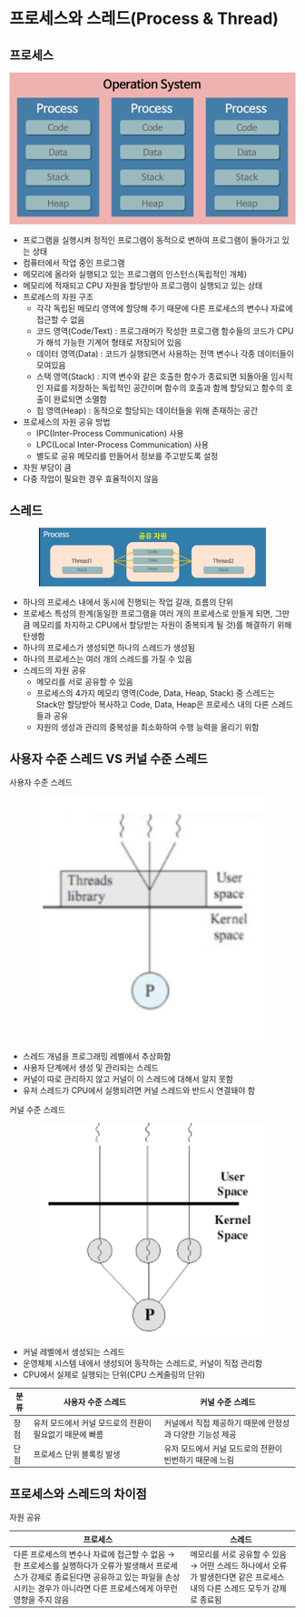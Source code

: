 # 프로세스와 스레드(Process & Thread)

## 프로세스

<div align=center>
    <img src="../assets/process.png" width="600"/>
</div>

- 프로그램을 실행시켜 정적인 프로그램이 동적으로 변하여 프로그램이 돌아가고 있는 상태
- 컴퓨터에서 작업 중인 프로그램
- 메모리에 올라와 실행되고 있는 프로그램의 인스턴스(독립적인 개체)
- 메모리에 적재되고 CPU 자원을 할당받아 프로그램이 실행되고 있는 상태
- 프로레스의 자원 구조
  - 각각 독립된 메모리 영역에 할당해 주기 때문에 다른 프로세스의 변수나 자료에 접근할 수 없음
  - 코드 영역(Code/Text) : 프로그래머가 작성한 프로그램 함수들의 코드가 CPU가 해석 가능한 기계어 형태로 저장되어 있음
  - 데이터 영역(Data) : 코드가 실행되면서 사용하는 전역 변수나 각종 데이터들이 모여있음
  - 스택 영역(Stack) : 지역 변수와 같은 호출한 함수가 종료되면 되돌아올 임시적인 자료를 저장하는 독립적인 공간이며 함수의 호출과 함께 할당되고 함수의 호출이 완료되면 소멸함
  - 힙 영역(Heap) : 동적으로 할당되는 데이터들을 위해 존재하는 공간
- 프로세스의 자원 공유 방법
  - IPC(Inter-Process Communication) 사용
  - LPC(Local Inter-Process Communication) 사용
  - 별도로 공유 메모리를 만들어서 정보를 주고받도록 설정
- 자원 부담이 큼
- 다중 작업이 필요한 경우 효율적이지 않음

## 스레드

<div align=center>
    <img src="../assets/thread.png" width="400"/>
</div>

- 하나의 프로세스 내에서 동시에 진행되는 작업 갈래, 흐름의 단위
- 프로세스 특성의 한계(동일한 프로그램을 여러 개의 프로세스로 만들게 되면, 그만큼 메모리를 차지하고 CPU에서 할당받는 자원이 중복되게 될 것)를 해결하기 위해 탄생함
- 하나의 프로세스가 생성되면 하나의 스레드가 생성됨
- 하나의 프로세스는 여러 개의 스레드를 가질 수 있음
- 스레드의 자원 공유
  - 메모리를 서로 공유할 수 있음
  - 프로세스의 4가지 메모리 영역(Code, Data, Heap, Stack) 중 스레드는 Stack만 할당받아 복사하고 Code, Data, Heap은 프로세스 내의 다른 스레드들과 공유
  - 자원의 생성과 관리의 중복성을 최소화하여 수행 능력을 올리기 위함

## 사용자 수준 스레드 VS 커널 수준 스레드

사용자 수준 스레드

<div align=center>
    <img src="../assets/user thread.png" width="400"/>
</div>

- 스레드 개념을 프로그래밍 레벨에서 추상화함
- 사용자 단계에서 생성 및 관리되는 스레드
- 커널이 따로 관리하지 않고 커널이 이 스레드에 대해서 알지 못함
- 유저 스레드가 CPU에서 실행되려면 커널 스레드와 반드시 연결돼야 함

커널 수준 스레드

<div align=center>
    <img src="../assets/kernel thread.png" width="400"/>
</div>

- 커널 레벨에서 생성되는 스레드
- 운영체제 시스템 내에서 생성되어 동작하는 스레드로, 커널이 직접 관리함
- CPU에서 실제로 실행되는 단위(CPU 스케줄링의 단위)

| 분류 | 사용자 수준 스레드                                      | 커널 수준 스레드                                          |
| ---- | ------------------------------------------------------- | --------------------------------------------------------- |
| 장점 | 유저 모드에서 커널 모드로의 전환이 필요없기 때문에 빠름 | 커널에서 직접 제공하기 때문에 안정성과 다양한 기능성 제공 |
| 단점 | 프로세스 단위 블록킹 발생                               | 유저 모드에서 커널 모드로의 전환이 빈번하기 때문에 느림   |

## 프로세스와 스레드의 차이점

자원 공유

| 프로세스                                                                                                                                                                                                       | 스레드                                                                                                                    |
| -------------------------------------------------------------------------------------------------------------------------------------------------------------------------------------------------------------- | ------------------------------------------------------------------------------------------------------------------------- |
| 다른 프로세스의 변수나 자료에 접근할 수 없음 → 한 프로세스를 실행하다가 오류가 발생해서 프로세스가 강제로 종료된다면 공유하고 있는 파일을 손상시키는 경우가 아니라면 다른 프로세스에게 아무런 영향을 주지 않음 | 메모리를 서로 공유할 수 있음 → 어떤 스레드 하나에서 오류가 발생한다면 같은 프로세스 내의 다른 스레드 모두가 강제로 종료됨 |

